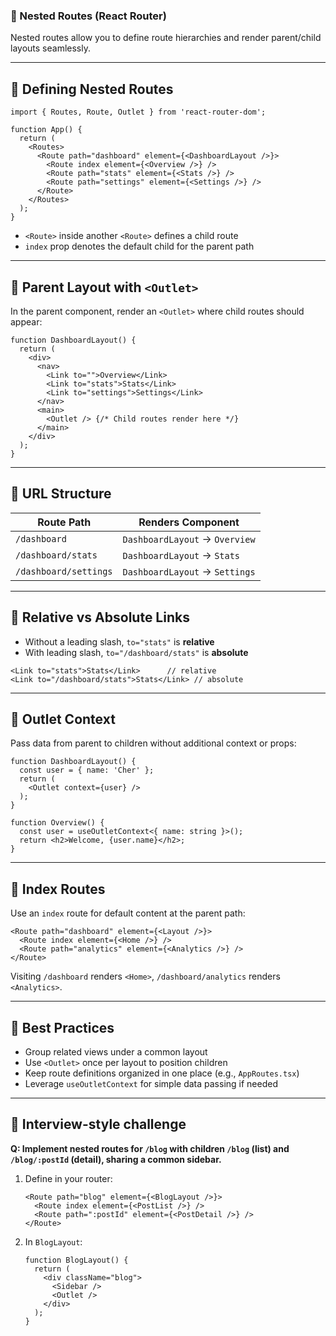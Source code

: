 ### 📘 Nested Routes (React Router)

Nested routes allow you to define route hierarchies and render parent/child layouts seamlessly.

------

## 🔹 Defining Nested Routes

```tsx
import { Routes, Route, Outlet } from 'react-router-dom';

function App() {
  return (
    <Routes>
      <Route path="dashboard" element={<DashboardLayout />}>
        <Route index element={<Overview />} />
        <Route path="stats" element={<Stats />} />
        <Route path="settings" element={<Settings />} />
      </Route>
    </Routes>
  );
}
```

- `<Route>` inside another `<Route>` defines a child route
- `index` prop denotes the default child for the parent path

------

## 🔹 Parent Layout with `<Outlet>`

In the parent component, render an `<Outlet>` where child routes should appear:

```tsx
function DashboardLayout() {
  return (
    <div>
      <nav>
        <Link to="">Overview</Link>
        <Link to="stats">Stats</Link>
        <Link to="settings">Settings</Link>
      </nav>
      <main>
        <Outlet /> {/* Child routes render here */}
      </main>
    </div>
  );
}
```

------

## 🔹 URL Structure

| Route Path            | Renders Component              |
| --------------------- | ------------------------------ |
| `/dashboard`          | `DashboardLayout` → `Overview` |
| `/dashboard/stats`    | `DashboardLayout` → `Stats`    |
| `/dashboard/settings` | `DashboardLayout` → `Settings` |

------

## 🔹 Relative vs Absolute Links

- Without a leading slash, `to="stats"` is **relative**
- With leading slash, `to="/dashboard/stats"` is **absolute**

```tsx
<Link to="stats">Stats</Link>      // relative
<Link to="/dashboard/stats">Stats</Link> // absolute 
```

------

## 🔹 Outlet Context

Pass data from parent to children without additional context or props:

```tsx
function DashboardLayout() {
  const user = { name: 'Cher' };
  return (
    <Outlet context={user} />
  );
}

function Overview() {
  const user = useOutletContext<{ name: string }>();
  return <h2>Welcome, {user.name}</h2>;
}
```

------

## 🔹 Index Routes

Use an `index` route for default content at the parent path:

```tsx
<Route path="dashboard" element={<Layout />}>
  <Route index element={<Home />} />
  <Route path="analytics" element={<Analytics />} />
</Route>
```

Visiting `/dashboard` renders `<Home>`, `/dashboard/analytics` renders `<Analytics>`.

------

## 🧠 Best Practices

- Group related views under a common layout
- Use `<Outlet>` once per layout to position children
- Keep route definitions organized in one place (e.g., `AppRoutes.tsx`)
- Leverage `useOutletContext` for simple data passing if needed

------

## 🧪 Interview-style challenge

**Q: Implement nested routes for `/blog` with children `/blog` (list) and `/blog/:postId` (detail), sharing a common sidebar.**

1. Define in your router:

   ```tsx
   <Route path="blog" element={<BlogLayout />}>
     <Route index element={<PostList />} />
     <Route path=":postId" element={<PostDetail />} />
   </Route>
   ```

2. In `BlogLayout`:

   ```tsx
   function BlogLayout() {
     return (
       <div className="blog">
         <Sidebar />
         <Outlet />
       </div>
     );
   }
   ```

   